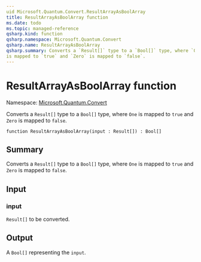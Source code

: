 ```yaml
---
uid Microsoft.Quantum.Convert.ResultArrayAsBoolArray
title: ResultArrayAsBoolArray function
ms.date: todo
ms.topic: managed-reference
qsharp.kind: function
qsharp.namespace: Microsoft.Quantum.Convert
qsharp.name: ResultArrayAsBoolArray
qsharp.summary: Converts a `Result[]` type to a `Bool[]` type, where `One`
is mapped to `true` and `Zero` is mapped to `false`.
---
```


# ResultArrayAsBoolArray function

Namespace: [Microsoft.Quantum.Convert](xref:Microsoft.Quantum.Convert)

Converts a `Result[]` type to a `Bool[]` type, where `One`
is mapped to `true` and `Zero` is mapped to `false`.
```qsharp
function ResultArrayAsBoolArray(input : Result[]) : Bool[]
```

## Summary
Converts a `Result[]` type to a `Bool[]` type, where `One`
is mapped to `true` and `Zero` is mapped to `false`.

## Input
### input
`Result[]` to be converted.

## Output
A `Bool[]` representing the `input`.
